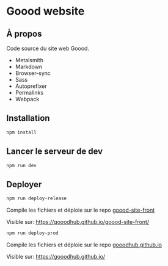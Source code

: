 # Goood website

## À propos

Code source du site web Goood.

* Metalsmith
* Markdown
* Browser-sync
* Sass
* Autoprefixer
* Permalinks
* Webpack


## Installation

```bash
npm install
```

## Lancer le serveur de dev

```bash
npm run dev
```

## Deployer

```bash
npm run deploy-release
```
Compile les fichiers et déploie sur le repo [goood-site-front](https://github.com/gooodhub/goood-site-front)

Visible sur: https://gooodhub.github.io/goood-site-front/


```bash
npm run deploy-prod
```
Compile les fichiers et déploie sur le repo [gooodhub.github.io](https://github.com/gooodhub/gooodhub.github.io)

Visible sur: https://gooodhub.github.io/
